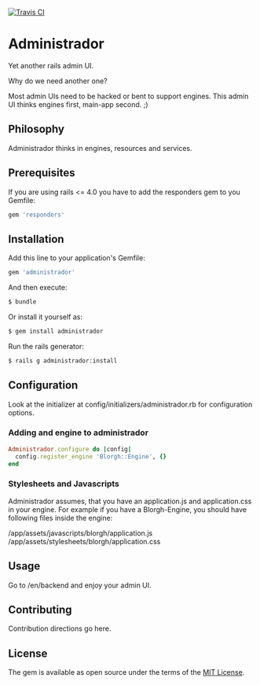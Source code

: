 [![Travis CI](https://travis-ci.org/rails-administrador/administrador.svg?branch=master)](https://travis-ci.org/rails-administrador/administrador)

# Administrador

Yet another rails admin UI.

Why do we need another one?

Most admin UIs need to be hacked or bent to support engines. This admin UI thinks
engines first, main-app second. ;)

## Philosophy

Administrador thinks in engines, resources and services.

## Prerequisites

If you are using rails <= 4.0 you have to add the responders gem to you Gemfile:

```ruby
gem 'responders'
```


## Installation
Add this line to your application's Gemfile:

```ruby
gem 'administrador'
```

And then execute:
```bash
$ bundle
```

Or install it yourself as:
```bash
$ gem install administrador
```

Run the rails generator:
```bash
$ rails g administrador:install
```

## Configuration

Look at the initializer at config/initializers/administrador.rb for configuration
options.

### Adding and engine to administrador

```ruby
Administrador.configure do |config|
  config.register_engine 'Blorgh::Engine', {}
end
```
### Stylesheets and Javascripts

Administrador assumes, that you have an application.js and application.css in your engine.
For example if you have a Blorgh-Engine, you should have following files inside the engine:

/app/assets/javascripts/blorgh/application.js
/app/assets/stylesheets/blorgh/application.css

## Usage

Go to /en/backend and enjoy your admin UI.

## Contributing
Contribution directions go here.

## License
The gem is available as open source under the terms of the [MIT License](https://opensource.org/licenses/MIT).
